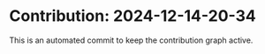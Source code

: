 # Contribution: 2024-12-14-20-34
This is an automated commit to keep the contribution graph active.
